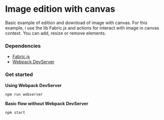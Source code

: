 # Image edition with canvas #

Basic example of edition and download of image with canvas. For this example, i use the lib Fabric.js and actions for interact with image in canvas context. You can add, resize or remove elements.

### Dependencies ###

* [Fabric.js](https://www.npmjs.com/package/fabric)
* [Webpack DevServer](https://webpack.js.org/configuration/dev-server/)

### Get started ###

**Using Webpack DevServer**

``` npm run webserver ```

**Basic flow without Webpack DevServer**

``` npm start ```
